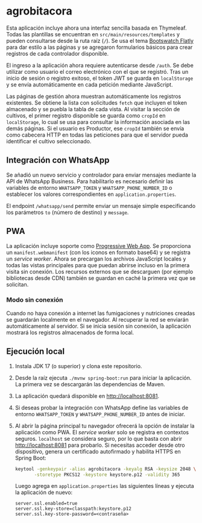 # agrobitacora

Esta aplicación incluye ahora una interfaz sencilla basada en Thymeleaf.
Todas las plantillas se encuentran en `src/main/resources/templates` y
pueden consultarse desde la ruta raíz (`/`). Se usa el tema
[Bootswatch Flatly](https://bootswatch.com/flatly/) para dar estilo a las
páginas y se agregaron formularios básicos para crear registros de cada
controlador disponible.

El ingreso a la aplicación ahora requiere autenticarse desde `/auth`. Se debe
utilizar como usuario el correo electrónico con el que se registró. Tras un
inicio de sesión o registro exitoso, el token JWT se guarda en `localStorage` y
se envía automáticamente en cada petición mediante JavaScript.

Las páginas de gestión ahora muestran automáticamente los registros existentes.
Se obtiene la lista con solicitudes `fetch` que incluyen el token almacenado y se
puebla la tabla de cada vista. Al visitar la sección de cultivos, el primer
registro disponible se guarda como `cropId` en `localStorage`, lo cual se usa
para consultar la información asociada en las demás páginas. Si el usuario es
Productor, ese `cropId` también se envía como cabecera HTTP en todas las
peticiones para que el servidor pueda identificar el cultivo seleccionado.

## Integración con WhatsApp

Se añadió un nuevo servicio y controlador para enviar mensajes mediante la API de WhatsApp Business. Para habilitarlo es necesario definir las variables de entorno `WHATSAPP_TOKEN` y `WHATSAPP_PHONE_NUMBER_ID` o establecer los valores correspondientes en `application.properties`.

El endpoint `/whatsapp/send` permite enviar un mensaje simple especificando los parámetros `to` (número de destino) y `message`.

## PWA

La aplicación incluye soporte como [Progressive Web App](https://developer.mozilla.org/es/docs/Web/Progressive_web_apps). Se proporciona un `manifest.webmanifest` (con los iconos en formato base64) y se registra un *service worker*. Ahora se precargan los archivos JavaScript locales y todas las vistas principales para que puedan abrirse incluso en la primera visita sin conexión. Los recursos externos que se descarguen (por ejemplo bibliotecas desde CDN) también se guardan en caché la primera vez que se solicitan.

### Modo sin conexión

Cuando no haya conexión a internet las fumigaciones y nutriciones creadas se guardarán localmente en el navegador. Al recuperar la red se enviarán automáticamente al servidor. Si se inicia sesión sin conexión, la aplicación mostrará los registros almacenados de forma local.

## Ejecución local

1. Instala JDK 17 (o superior) y clona este repositorio.
2. Desde la raíz ejecuta `./mvnw spring-boot:run` para iniciar la aplicación. La primera vez se descargarán las dependencias de Maven.
3. La aplicación quedará disponible en [http://localhost:8081](http://localhost:8081).
4. Si deseas probar la integración con WhatsApp define las variables de entorno `WHATSAPP_TOKEN` y `WHATSAPP_PHONE_NUMBER_ID` antes de iniciar.
5. Al abrir la página principal tu navegador ofrecerá la opción de instalar la aplicación como PWA.
   El *service worker* solo se registra en contextos seguros. `localhost` se
   considera seguro, por lo que basta con abrir
   [http://localhost:8081](http://localhost:8081) para probarlo.
   Si necesitas acceder desde otro dispositivo, genera un certificado
   autofirmado y habilita HTTPS en Spring Boot:

   ```bash
   keytool -genkeypair -alias agrobitacora -keyalg RSA -keysize 2048 \
          -storetype PKCS12 -keystore keystore.p12 -validity 365
   ```

   Luego agrega en `application.properties` las siguientes líneas y ejecuta la
   aplicación de nuevo:

   ```properties
   server.ssl.enabled=true
   server.ssl.key-store=classpath:keystore.p12
   server.ssl.key-store-password=<contraseña>
   ```

